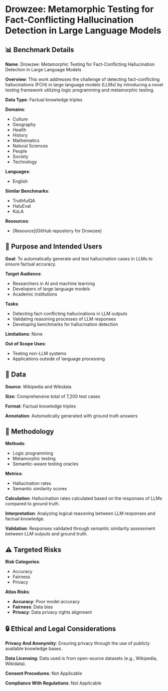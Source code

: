 # Drowzee: Metamorphic Testing for Fact-Conflicting Hallucination Detection in Large Language Models

## 📊 Benchmark Details

**Name**: Drowzee: Metamorphic Testing for Fact-Conflicting Hallucination Detection in Large Language Models

**Overview**: This work addresses the challenge of detecting fact-conflicting hallucinations (FCH) in large language models (LLMs) by introducing a novel testing framework utilizing logic programming and metamorphic testing.

**Data Type**: Factual knowledge triples

**Domains**:
- Culture
- Geography
- Health
- History
- Mathematics
- Natural Sciences
- People
- Society
- Technology

**Languages**:
- English

**Similar Benchmarks**:
- TruthfulQA
- HaluEval
- KoLA

**Resources**:
- [Resource](GitHub repository for Drowzee)

## 🎯 Purpose and Intended Users

**Goal**: To automatically generate and test hallucination cases in LLMs to ensure factual accuracy.

**Target Audience**:
- Researchers in AI and machine learning
- Developers of large language models
- Academic institutions

**Tasks**:
- Detecting fact-conflicting hallucinations in LLM outputs
- Validating reasoning processes of LLM responses
- Developing benchmarks for hallucination detection

**Limitations**: None

**Out of Scope Uses**:
- Testing non-LLM systems
- Applications outside of language processing

## 💾 Data

**Source**: Wikipedia and Wikidata

**Size**: Comprehensive total of 7,200 test cases

**Format**: Factual knowledge triples

**Annotation**: Automatically generated with ground truth answers

## 🔬 Methodology

**Methods**:
- Logic programming
- Metamorphic testing
- Semantic-aware testing oracles

**Metrics**:
- Hallucination rates
- Semantic similarity scores

**Calculation**: Hallucination rates calculated based on the responses of LLMs compared to ground truth.

**Interpretation**: Analyzing logical reasoning between LLM responses and factual knowledge.

**Validation**: Responses validated through semantic similarity assessment between LLM outputs and ground truth.

## ⚠️ Targeted Risks

**Risk Categories**:
- Accuracy
- Fairness
- Privacy

**Atlas Risks**:
- **Accuracy**: Poor model accuracy
- **Fairness**: Data bias
- **Privacy**: Data privacy rights alignment

## 🔒 Ethical and Legal Considerations

**Privacy And Anonymity**: Ensuring privacy through the use of publicly available knowledge bases.

**Data Licensing**: Data used is from open-source datasets (e.g., Wikipedia, Wikidata).

**Consent Procedures**: Not Applicable

**Compliance With Regulations**: Not Applicable
